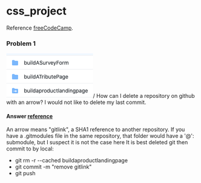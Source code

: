 # css_project

Reference [freeCodeCamp](https://www.freecodecamp.org).

 
### Problem 1
![git](/images/landingpage.png)/
How can I delete a repository on github with an arrow? I would not like to delete my last commit.

#### Answer [reference](https://stackoverflow.com/questions/62707431/how-can-i-delete-a-repository-on-github-with-an-arrow)

An arrow means "gitlink", a SHA1 reference to another repository.
If you have a .gitmodules file in the same repository, that folder would have a '@': submodule, but I suspect it is not the case here
It is best deleted git then commit to by local:
* git rm -r --cached buildaproductlandingpage
* git commit -m "remove gitlink"
* git push 
